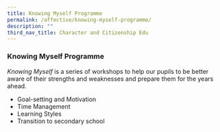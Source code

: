 ```yaml
---
title: Knowing Myself Programme
permalink: /affective/knowing-myself-programme/
description: ""
third_nav_title: Character and Citizenship Edu
---
```

### **Knowing Myself Programme**
_Knowing Myself_ is a series of workshops to help our pupils to be better aware of their strengths and weaknesses and prepare them for the years ahead.
* Goal-setting and Motivation
* Time Management
* Learning Styles
* Transition to secondary school
